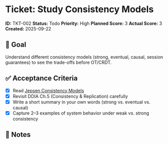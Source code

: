 # Ticket: Study Consistency Models

**ID:** TKT-002
**Status:** Todo
**Priority:** High
**Planned Score:** 3
**Actual Score:** 3
**Created:** 2025-09-22

## 🎯 Goal

Understand different consistency models (strong, eventual, causal, session guarantees) to see the trade-offs before OT/CRDT.

## ✅ Acceptance Criteria

* [X] Read [Jepsen Consistency Models](https://jepsen.io/consistency)
* [X] Revisit DDIA Ch.5 (Consistency & Replication) carefully
* [X] Write a short summary in your own words (strong vs. eventual vs. causal)
* [X] Capture 2–3 examples of system behavior under weak vs. strong consistency

## 📝 Notes